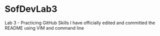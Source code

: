 # SofDevLab3
Lab 3 - Practicing GitHub Skills
I have officially edited and committed the README using VIM and command line
